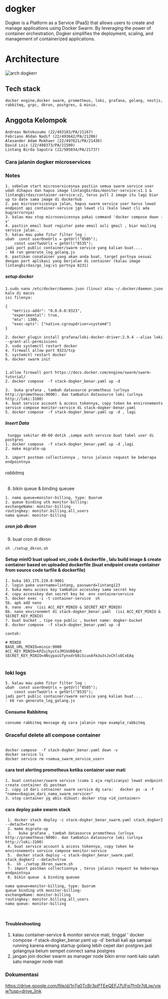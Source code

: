 # dogker
Dogker is a Platform as a Service (PaaS) that allows users to create and manage applications using Docker Swarm. By leveraging the power of container orchestration, Dogker simplifies the deployment, scaling, and management of containerized applications.

# Architecture
![arch dogkerr](https://res.cloudinary.com/dex4u3rw4/image/upload/v1719302806/dogkerr/Architecture_wcvrci.png)



## Tech stack
```
docker engine,docker swarm, prometheus, loki, grafana, golang, nestjs, rabbitmq, grpc, dkron, postgres, & minio. 
```

## Anggota Kelompok 
```
Andreas Notokusumo (22/493183/PA/21167)
Febriano Ahdan Nadif (22/493642/PA/21206)
Alexander Adam Mukhaer (22/497621/PA/21436)
David Lois (22/498373/PA/21509)
Lintang Birda Saputra (22/505034/PA/21737)
```


### Cara jalanin dogker microservices

### Notes

```
1. sebelum start microservicesnya pastiin semua swarm service user udah dihapus dan hapus image lintangbirdas/monitor-service:v1.1 & lintangbirdas/container-service:v2, terus pull 2 image itu lagi biar up to date sama image di dockerhub
2. pas microservicesnya jalan, hapus swarm service user harus lewat endpoint api container-service jgn lewat cli (kalo lewat cli ada bug/errornya)
3. kalau mau stop microsevicesnya pakai command 'docker compose down -v'
4. pastiin email buat register pake email asli gmail , biar mailing service jalan..
5. kalau mau pake fitur filter log :
ubah  const userOneUrls = getUrl("8505");
    const userTwoUrls = getUrl("8535");
jadi port public container/swarm service yang kalian buat....
- k6 run generate_log_golang.js
6. pastikan conatainer yang akan anda buat, target portnya sesuai dengan port aplikasi yang berjalan di container (kalau image lintangbirdas/go_log:v1 portnya 8231)
```



##### setup docker

```
1.sudo nano /etc/docker/daemon.json (linux) atau ~/.docker/daemon.json kalo di macos
isi filenya:

{
   "metrics-addr": "0.0.0.0:9323",
   "experimental": true,
   "mtu": 1300,
   "exec-opts": ["native.cgroupdriver=systemd"] 
}

2. docker plugin install grafana/loki-docker-driver:2.9.4 --alias loki --grant-all-permissions
3. sudo systemctl restart docker
4. firewall allow port 9323/tcp
5. systemctl restart docker
6. docker swarm init


```

```
1.allow firewall port https://docs.docker.com/engine/swarm/swarm-tutorial/
2. docker compose  -f stack-dogker_benar.yaml up -d

3.  buka grafana , tambah datasource prometheus (urlnya http://prometheus:9090). dan tambahin datasource loki (urlnya http://loki:3100)
4. buat service account & access tokennya, copy token ke environements service compose monitor-service di stack-dogker-benar.yaml
5. docker compose  -f stack-dogker_benar.yaml up -d , lagi
```

##### Insert Data

```
 tunggu sekitar 40-60 detik ,sampe auth service buat tabel user di postgres
1. docker compose  -f stack-dogker_benar.yaml up -d ,lagi
2. make migrate-up

3. import postman collectionnya , terus jalanin request ke beberapa endpointnya

```

###### rabbitmq

8. bikin queue & binding queuee

```
1. nama queue=monitor-billing, type: Quorum
2. queue binding utk monitor-billing:
exchangeName: monitor-billing
routingkey: monitor.billing.all_users
nama queue: monitor-billing

```

##### cron job dkron

9. buat cron di dkron

```
sh ./setup_dkron.sh
```

#### Setup minIO buat upload src_code & dockerfile , lalu build image & create container based on uploaded dockerfile (buat endpoint create container from source code tarfile & dockerfile)

```
1. buka 103.175.219.0:9001
2. login pake username=lintang, password=lintang123
3. buka menu access key tambahin accesskey sama secret key
4. copy accesskey dan secret key ke  env containerservice
5. docker exec -i -t container-service  sh
5b. apk add nano
6. nano .env  (isi ACC_KEY_MINIO & SECRET_KEY_MINIO)
6b. nano environemnt di stack-dogker_benar.yaml  (isi ACC_KEY_MINIO & SECRET_KEY_MINIO)
7. buat bucket , tipe nya public , bucket name: dogker-bucket
8. docker compose  -f stack-dogker_benar.yaml up -d

contoh:

# MINIO
BASE_URL_MINIO=minio:9000
ACC_KEY_MINIO=kPZujhycCvJM1kU084pt
SECRET_KEY_MINIO=4NsypaiGTynxdrb8i5iuxAfmJw3sJxChls8CxEAq


```

### loki logs

```
5. kalau mau pake fitur filter log :
ubah  const userOneUrls = getUrl("8505");
    const userTwoUrls = getUrl("8535");
jadi port public container/swarm service yang kalian buat....
- k6 run generate_log_golang.js
```

#### Consume Rabbitmq

```
consume rabbitmq message dg cara jalanin repo example_rabbitmq
```

### Graceful delete all compose container

```

docker compose  -f stack-dogker_benar.yaml down -v
docker service ls
docker service rm <semua_swarm_service_user>
```

#### cara test alerting prometheus ketika container user mati

```
1. buat container/swarm service (cuma 1 aja replicanya) lewat endpoint create container di postman
2. copy id dari cotnainer swarm service dg cara:   docker ps -a -f "name=<bagian_dari_nama_swarm_service>"
3. stop container yg abis dibuat: docker stop <id_container>
```

#### cara deploy pake swarm stack

```
 1. docker stack deploy -c stack-dogker_benar_swarm.yaml stack_dogker2 --detach=true
 2. make migrate-up
 3.   buka grafana , tambah datasource prometheus (urlnya http://prometheus:9090). dan tambahin datasource loki (urlnya http://loki:3100)
 4. buat service account & access tokennya, copy token ke environements service compose monitor-service
 5.  docker stack deploy -c stack-dogker_benar_swarm.yaml stack_dogker2 --detach=true
 6.  sh ./setup_dkron_swarm.sh
 7. import postman collectionnya , terus jalanin request ke beberapa endpointnya
 8. bikin queue  & binding queuee

nama queue=monitor-billing, type: Quorum
queue binding utk monitor-billing:
exchangeName: monitor-billing
routingkey: monitor.billing.all_users
nama queue: monitor-billing



```

#### Troubleshooting

1. kalau container-service & monitor service mati, tinggal ' docker compose -f stack-dogker_benar.yaml up -d' berkali kali aja sampai running karena emang startup golang lebih cepet dari postgres jadi golangnya belum sempet connect sama postgres
2. jangan join docker swarm as manager node bikin error nanti kalo salah satu manager node mati

### Dokumentasi

https://drive.google.com/file/d/1nTg0TcBr3pPTEeQEFJ7UFq7fn0r7dLjw/view?usp=drive_link

